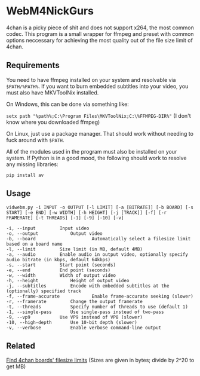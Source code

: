 
# WebM4NickGurs

4chan is a picky piece of shit and does not support x264, the most common codec. This program is a small wrapper for ffmpeg and preset with common options neccessary for achieving the most quality out of the file size limit of 4chan.

## Requirements

You need to have ffmpeg installed on your system and resolvable via ```$PATH/%PATH%```. If you want to burn embedded subtitles into your video, you must also have MKVToolNix installed.

On Windows, this can be done via something like:

```setx path "%path%;C:\Program Files\MKVToolNix;C:\%FFMPEG-DIR%"``` (I don't know where you downloaded ffmpeg)

On Linux, just use a package manager. That should work without needing to fuck around with ```$PATH```.

All of the modules used in the program must also be installed on your system. If Python is in a good mood, the following should work to resolve any missing libraries:

```pip install av ```

## Usage

```
vidwebm.py -i INPUT -o OUTPUT [-l LIMIT] [-a [BITRATE]] [-b BOARD] [-s START] [-e END] [-w WIDTH] [-h HEIGHT] [-j [TRACK]] [-f] [-r FRAMERATE] [-t THREADS] [-1] [-9] [-10] [-v]
```

```
-i, --input			Input video
-o, --output			Output video
-b, --board                     Automatically select a filesize limit based on a board name
-l, --limit			Size limit (in MB, default 4MB)
-a, --audio			Enable audio in output video, optionally specify audio bitrate (in kbps, default 64kbps)
-s, --start			Start point (seconds)
-e, --end			End point (seconds)
-w, --width			Width of output video
-h, --height			Height of output video
-j, --subtitles			Encode with embedded subtitles at the (optionally) specified track
-f, --frame-accurate            Enable frame-accurate seeking (slower)
-r, --framerate			Change the output framerate
-t, --threads			Specify number of threads to use (default 1)
-1, --single-pass		Use single-pass instead of two-pass
-9, --vp9			Use VP9 instead of VP8 (slower)
-10, --high-depth		Use 10-bit depth (slower)
-v, --verbose			Enable verbose command-line output
```
## Related

[Find 4chan boards' filesize limits](https://api.4chan.org/boards.json) (Sizes are given in bytes; divide by 2^20 to get MB)


